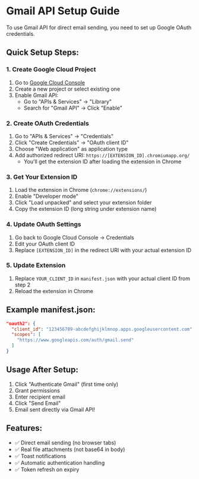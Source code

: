# Gmail API Setup Guide

To use Gmail API for direct email sending, you need to set up Google OAuth credentials.

## Quick Setup Steps:

### 1. Create Google Cloud Project

1. Go to [Google Cloud Console](https://console.cloud.google.com/)
2. Create a new project or select existing one
3. Enable Gmail API:
   - Go to "APIs & Services" → "Library"
   - Search for "Gmail API" → Click "Enable"

### 2. Create OAuth Credentials

1. Go to "APIs & Services" → "Credentials"
2. Click "Create Credentials" → "OAuth client ID"
3. Choose "Web application" as application type
4. Add authorized redirect URI: `https://[EXTENSION_ID].chromiumapp.org/`
   - You'll get the extension ID after loading the extension in Chrome

### 3. Get Your Extension ID

1. Load the extension in Chrome (`chrome://extensions/`)
2. Enable "Developer mode"
3. Click "Load unpacked" and select your extension folder
4. Copy the extension ID (long string under extension name)

### 4. Update OAuth Settings

1. Go back to Google Cloud Console → Credentials
2. Edit your OAuth client ID
3. Replace `[EXTENSION_ID]` in the redirect URI with your actual extension ID

### 5. Update Extension

1. Replace `YOUR_CLIENT_ID` in `manifest.json` with your actual client ID from step 2
2. Reload the extension in Chrome

## Example manifest.json:

```json
"oauth2": {
  "client_id": "123456789-abcdefghijklmnop.apps.googleusercontent.com",
  "scopes": [
    "https://www.googleapis.com/auth/gmail.send"
  ]
}
```

## Usage After Setup:

1. Click "Authenticate Gmail" (first time only)
2. Grant permissions
3. Enter recipient email
4. Click "Send Email"
5. Email sent directly via Gmail API!

## Features:

- ✅ Direct email sending (no browser tabs)
- ✅ Real file attachments (not base64 in body)
- ✅ Toast notifications
- ✅ Automatic authentication handling
- ✅ Token refresh on expiry
